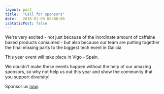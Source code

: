 ```yaml
---
layout: post
title:  "Call for sponsors"
date:   2018-01-09 08:00:00
isStaticPost: false
---
```


We're very excited - not just because of the inordinate amount of caffeine based products consumed - 
but also because our team are putting together 
the final missing parts to the biggest tech event in Galicia

This year event will take place in Vigo - Spain.

We couldn't make these events happen without the help of our amazing sponsors, so why not help us out this year and show the community that you support diversity!

Sponsor us [now](https://gdgvigo.typeform.com/to/okuTbZ).